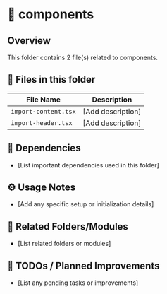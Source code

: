# 📂 components

## Overview
This folder contains 2 file(s) related to components.

## 📄 Files in this folder

| File Name | Description |
|-----------|-------------|
| `import-content.tsx` | [Add description] |
| `import-header.tsx` | [Add description] |

## 🔗 Dependencies
- [List important dependencies used in this folder]

## ⚙️ Usage Notes
- [Add any specific setup or initialization details]

## 🔄 Related Folders/Modules
- [List related folders or modules]

## 🚧 TODOs / Planned Improvements
- [List any pending tasks or improvements]
